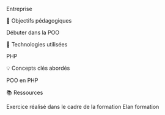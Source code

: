 Entreprise 

🎯 Objectifs pédagogiques

Débuter dans la POO

🔧 Technologies utilisées

PHP

💡 Concepts clés abordés

POO en PHP

📚 Ressources

Exercice réalisé dans le cadre de la formation Elan formation
